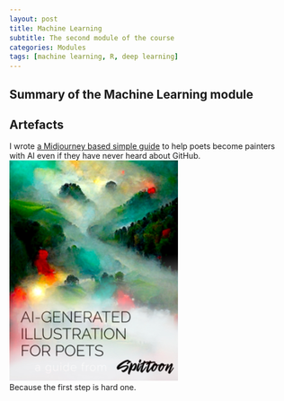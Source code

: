 ```yaml
---
layout: post
title: Machine Learning
subtitle: The second module of the course
categories: Modules
tags: [machine learning, R, deep learning]
---
```


## Summary of the Machine Learning module

## Artefacts

I wrote [a Midjourney based simple guide](https://github.com/Vasilisalook/vasilisalook.github.io/blob/main/AI-Illustration%20for%20Poets.pdf) to help poets become painters with AI even if they have never heard about GitHub. <br>
 ![AIGuide](/assets/images/banners/AIGuide.png)<br>
Because the first step is hard one.

